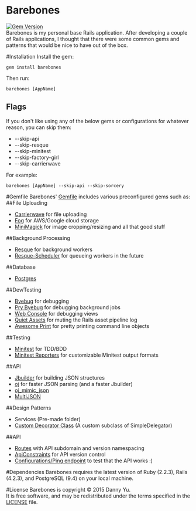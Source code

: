 Barebones
===
[![Gem Version](https://badge.fury.io/rb/barebones.svg)](https://badge.fury.io/rb/barebones)  
Barebones is my personal base Rails application. After developing a
couple of Rails applications, I thought that there were some common
gems and patterns that would be nice to have out of the box.

#Installation
Install the gem:  

    gem install barebones

Then run:  

    barebones [AppName]

## Flags
If you don't like using any of the below gems or configurations for whatever reason, you can skip them:
* --skip-api
* --skip-resque
* --skip-minitest
* --skip-factory-girl
* --skip-carrierwave

For example:

    barebones [AppName] --skip-api --skip-sorcery

#Gemfile
Barebones' [Gemfile](templates/Gemfile.erb) includes various preconfigured gems such as:
##File Uploading
* [Carrierwave](https://github.com/carrierwaveuploader/carrierwave) for file uploading
* [Fog](https://github.com/fog/fog) for AWS/Google cloud storage
* [MiniMagick](https://github.com/minimagick/minimagick) for image cropping/resizing and all that good stuff

##Background Processing
* [Resque](https://github.com/resque/resque) for background workers
* [Resque-Scheduler](https://github.com/resque/resque-scheduler) for queueing workers in the future

##Database
* [Postgres](https://rubygems.org/gems/pg/versions/0.18.3)

##Dev/Testing
* [Byebug](https://github.com/deivid-rodriguez/byebug) for debugging
* [Pry Byebug](https://github.com/deivid-rodriguez/pry-byebug) for debugging background jobs
* [Web Console](https://github.com/rails/web-console) for debugging views
* [Quiet Assets](https://github.com/evrone/quiet_assets) for muting the Rails asset pipeline log
* [Awesome Print](https://github.com/michaeldv/awesome_print) for pretty printing command line objects

##Testing
* [Minitest](https://github.com/blowmage/minitest-rails) for TDD/BDD
* [Minitest Reporters](https://github.com/kern/minitest-reporters) for customizable Minitest output formats

##API
* [Jbuilder](https://github.com/rails/jbuilder) for building JSON structures
* [oj](https://github.com/ohler55/oj) for faster JSON parsing (and a faster Jbuilder)
* [oj_mimic_json](https://github.com/ohler55/oj_mimic_json)
* [MultiJSON](https://github.com/intridea/multi_json)

##Design Patterns
* Services (Pre-made folder)
* [Custom Decorator Class](templates/barebones_decorator.rb.erb) (A custom subclass of SimpleDelegator)

##API
* [Routes](templates/Gemfile.erb) with API subdomain and version namespacing
* [ApiConstraints](templates/api_constraints.rb.erb) for API version control
* [Configurations/Ping endpoint](templates/configs_controller.rb) to test that the API works :)

#Dependencies
Barebones requires the latest version of Ruby (2.2.3), Rails (4.2.3), and
PostgreSQL (9.4) on your local machine.
 
#License
Barebones is copyright © 2015 Danny Yu.  
It is free software, and may be redistributed under the terms specified in the [LICENSE] file.

[LICENSE]: LICENSE